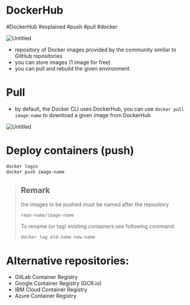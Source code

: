 # DockerHub

#DockerHub #explained #push #pull #docker

![Untitled](ATTACHMENTS/Untitled.png)

- repository of Docker images provided by the community similar to GitHub repositories
- you can store images (1 image for free)
- you can pull and rebuild the given environment

# Pull

- by default, the Docker CLI uses DockerHub, you can use `docker pull image-name` to download a given image from DockerHub

![Untitled](ATTACHMENTS/Untitled-1.png)

# **Deploy containers (push)**

```bash
docker login
docker push image-name
```

> ## Remark
> the images to be pushed must be named after the repository
> ```
> repo-name/image-name
> ```
> To rename (or tag) existing containers use following command:
> ```
> docker tag old-name new-name
> ```

# Alternative repositories:
- GitLab Container Registry
- Google Container Registry (GCR.io)
- IBM Cloud Container Registry
- Azure Container Registry